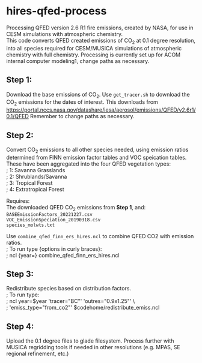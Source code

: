 # hires-qfed-process
Processing QFED version 2.6 R1 fire emissions, created by NASA, for use in CESM simulations with atmospheric chemistry. \
This code converts QFED created emissions of CO<sub>2</sub> at 0.1 degree resolution, into all species required for CESM/MUSICA simulations of atmospheric chemistry with full chemistry.
Processing is currently set up for ACOM internal computer modeling1, change paths as necessary.

## Step 1:
Download the base emissions of CO<sub>2</sub>.
Use ``get_tracer.sh`` to download the CO<sub>2</sub> emissions for the dates of interest.
This downloads from 
https://portal.nccs.nasa.gov/datashare/iesa/aerosol/emissions/QFED/v2.6r1/0.1/QFED
Remember to change paths as necessary.

## Step 2:
Convert CO<sub>2</sub> emissions to all other species needed, using emission ratios determined from FINN emission factor tables and VOC speication tables. These have been aggregated into the four QFED vegetation types:\
;         1: Savanna Grasslands\
;         2: Shrublands/Savanna\
;         3: Tropical Forest\
;         4: Extratropical Forest

Requires: \
The downloaded QFED CO<sub>2</sub> emissions from **Step 1**, and:\
``BASEEmissionFactors_20221227.csv`` \
``VOC_EmissionSpeciation_20190318.csv`` \
``species_molwts.txt`` 

Use ``combine_qfed_finn_ers_hires.ncl`` to combine QFED CO2 with emission ratios. \
;   To run type {options in curly braces}: \
;         ncl {year=<value>} combine_qfed_finn_ers_hires.ncl

## Step 3:
Redistribute species based on distribution factors.\
;   To run type:\
;        ncl  year=$year 'tracer="BC"' 'outres="0.9x1.25"'  \\ \
;             'emiss_type="from_co2"' $codehome/redistribute_emiss.ncl 

## Step 4:
Upload the 0.1 degree files to glade filesystem. Process further with MUSICA regridding tools if needed in other resolutions (e.g. MPAS, SE regional refinement, etc.)
